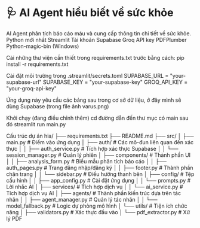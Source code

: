 # 🩺 AI Agent hiểu biết về sức khỏe

AI Agent phân tích báo cáo máu và cung cấp thông tin chi tiết về sức khỏe.
Python mới nhất
Streamlit 
Tài khoản Supabase
Groq API key
PDFPlumber
Python-magic-bin (Windows)

Cài những thư viện cần thiết trong requirements.txt trước bằng cách:
pip install -r requirements.txt

Cài đặt môi trường trong .streamlit/secrets.toml
SUPABASE_URL = "your-supabase-url"
SUPABASE_KEY = "your-supabase-key"
GROQ_API_KEY = "your-groq-api-key"

Ứng dụng này yêu cầu các bảng sau trong cơ sở dữ liệu, ở đây mình sẽ dùng Supabase (trong file ảnh varus.png)



Khởi chạy (đang điều chỉnh thêm)
cd đường dẫn đến thư mục có main
sau đó streamlit run main.py

Cấu trúc dự án
hia/
├── requirements.txt
├── README.md
├── src/
│ ├── main.py # Điểm vào ứng dụng
│ ├── auth/ # Các mô-đun liên quan đến xác thực
│ │ ├── auth_service.py # Tích hợp xác thực Supabase
│ │ └── session_manager.py # Quản lý phiên
│ ├── components/ # Thành phần UI
│ │ ├── analysis_form.py # Biểu mẫu phân tích báo cáo
│ │ ├── auth_pages.py # Trang đăng nhập/đăng ký
│ │ ├── footer.py # Thành phần chân trang
│ │ └── sidebar.py # Điều hướng thanh bên
│ ├── config/ # Tệp cấu hình
│ │ ├── app_config.py # Cài đặt ứng dụng
│ │ └── prompts.py # Lời nhắc AI
│ ├── services/ # Tích hợp dịch vụ
│ │ └── ai_service.py # Tích hợp dịch vụ AI
│ ├── agents/ # Thành phần kiến ​​trúc dựa trên tác nhân
│ │ ├── agent_manager.py # Quản lý tác nhân
│ │ └── model_fallback.py # Logic dự phòng mô hình
│ └── utils/ # Tiện ích chức năng
│ ├── validators.py # Xác thực đầu vào
│ └── pdf_extractor.py # Xử lý PDF
